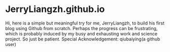 # JerryLiangzh.github.io
Hi, here is a simple but meaningful try for me, JerryLiangzh, to build his first blog using Github from scratch. Perhaps the progress can be frustrating, which is probably induced by my busy and exhausting work and science project. So just be patient.
Special Acknowledgement: qiubaiying(a github user)
